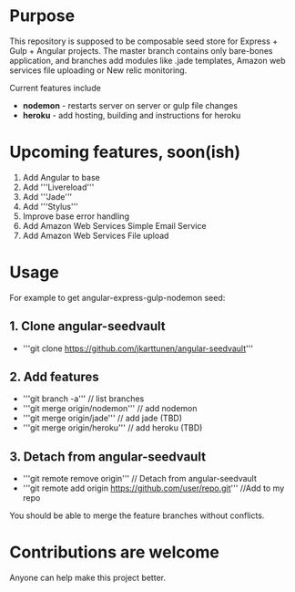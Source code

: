 # Purpose

This repository is supposed to be composable seed store for Express + Gulp + Angular projects.
The master branch contains only bare-bones application, and branches add modules like .jade templates, Amazon web services file uploading or New relic monitoring. 

Current features include

* **nodemon** - restarts server on server or gulp file changes
* **heroku** - add hosting, building and instructions for heroku

# Upcoming features, soon(ish)
1. Add Angular to base
1. Add '''Livereload'''
1. Add '''Jade'''
1. Add '''Stylus'''
1. Improve base error handling
1. Add Amazon Web Services Simple Email Service
1. Add Amazon Web Services File upload

# Usage
For example to get angular-express-gulp-nodemon seed:

## 1. Clone angular-seedvault
- '''git clone https://github.com/jkarttunen/angular-seedvault'''

## 2. Add features
- '''git branch -a''' // list branches
- '''git merge origin/nodemon'''  // add nodemon
- '''git merge origin/jade'''     // add jade (TBD)
- '''git merge origin/heroku'''   // add heroku (TBD)

## 3. Detach from angular-seedvault 
- '''git remote remove origin'''  // Detach from angular-seedvault
- '''git remote add origin https://github.com/user/repo.git'''  //Add to my repo

You should be able to merge the feature branches without conflicts.


# Contributions are welcome
Anyone can help make this project better. 

